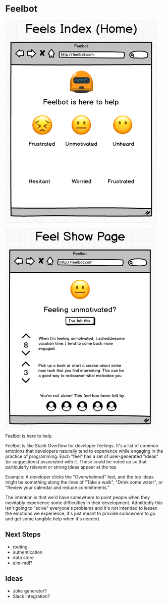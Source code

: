 # Feelbot

![Feels Index Page](https://github.com/ElmOrlando/Feelbot/blob/master/assets/static/images/feels-index-page.png?raw=true)

![Feels Show Page](https://github.com/ElmOrlando/Feelbot/blob/master/assets/static/images/feels-show-page.png?raw=true)

Feelbot is here to help.

Feelbot is like Stack Overflow for developer feelings. It's a list of
common emotions that developers naturally tend to experience while engaging
in the practice of programming. Each "feel" has a set of user-generated
"ideas" (or suggestions) associated with it. These could be voted up so that
particularly relevant or strong ideas appear at the top.

Example: A developer clicks the "Overwhelmed" feel, and the top ideas might
be something along the lines of "Take a walk", "Drink some water", or
"Review your calendar and reduce commitments."

The intention is that we'd have somewhere to point people when they inevitably
experience some difficulties in their development. Admittedly this isn't going
to "solve" everyone's problems and it's not intended to lessen the emotions we
experience, it's just meant to provide _somewhere_ to go and get some tangible
help when it's needed.

## Next Steps

- routing
- authentication
- data store
- elm-mdl?

## Ideas

- Joke generator?
- Slack integration?
